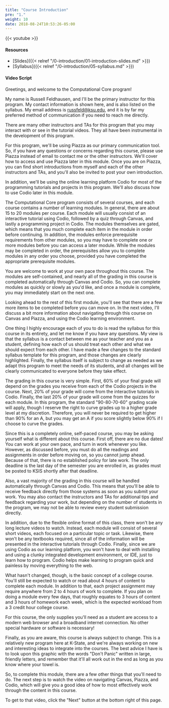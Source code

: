 ```yaml
---
title: "Course Introduction"
pre: "1."
weight: 10
date: 2018-08-24T10:53:26-05:00
---
```


{{< youtube  >}}

#### Resources

* [Slides]({{< relref "/0-introduction/01-introduction-slides.md" >}})
* [Syllabus]({{< relref "/0-introduction/05-syllabus.md" >}})

#### Video Script

Greetings, and welcome to the Computational Core program!

My name is Russell Feldhausen, and I'll be the primary instructor for this program. My contact information is shown here, and is also listed on the syllabus. My email address is russfeld@ksu.edu, and it is by far my preferred method of communication if you need to reach me directly.

There are many other instructors and TAs for this program that you may interact with or see in the tutorial videos. They all have been instrumental in the development of this program.

For this program, we'll be using Piazza as our primary communication tool. So, if you have any questions or concerns regarding this course, please use Piazza instead of email to contact me or the other instructors. We'll cover how to access and use Piazza later in this module. Once you are on Piazza, you can find short introductions from myself and each of the other instructors and TAs, and you'll also be invited to post your own introduction.

In addition, we'll be using the online learning platform Codio for most of the programming tutorials and projects in this program. We'll also discuss how to use Codio later in this module.

The Computational Core program consists of several courses, and each course contains a number of learning modules. In general, there are about 15 to 20 modules per course. Each module will usually consist of an interactive tutorial using Codio, followed by a quiz through Canvas, and lastly a programming project in Codio. The modules themselves are gated, which means that you much complete each item in the module in order before continuing. In addition, the modules enforce prerequisite requirements from other modules, so you may have to complete one or more modules before you can access a later module. While the modules may be completed in order, the prerequisites allow you to complete modules in any order you choose, provided you have completed the appropriate prerequisite modules.

You are welcome to work at your own pace throughout this course. The modules are self-contained, and nearly all of the grading in this course is completed automatically through Canvas and Codio. So, you can complete modules as quickly or slowly as you'd like, and once a module is complete, you may immediately start on the next one.

Looking ahead to the rest of this first module, you'll see that there are a few more items to be completed before you can move on. In the next video, I'll discuss a bit more information about navigating through this course on Canvas and Piazza, and using the Codio learning environment.

One thing I highly encourage each of you to do is read the syllabus for this course in its entirety, and let me know if you have any questions. My view is that the syllabus is a contact between me as your teacher and you as a student, defining how each of us should treat each other and what we should expect from each other. I have made a few changes to the standard syllabus template for this program, and those changes are clearly highlighted. Finally, the syllabus itself is subject to change as needed as we adapt this program to meet the needs of its students, and all changes will be clearly communicated to everyone before they take effect.

The grading in this course is very simple. First, 60% of your final grade will depend on the grades you receive from each of the Codio projects in the course. Next, 20% of your grade will come from the interactive tutorials in Codio. Finally, the last 20% of your grade will come from the quizzes for each module. In this program, the standard "90-80-70-60" grading scale will apply, though I reserve the right to curve grades up to a higher grade level at my discretion. Therefore, you will never be required to get higher than 90% for an A, but you may get an A if you score slightly below 90% if I choose to curve the grades.

Since this is a completely online, self-paced course, you may be asking yourself what is different about this course. First off, there are no due dates! You can work at your own pace, and turn in work whenever you like. However, as discussed before, you must do all the readings and assignments in order before moving on, so you cannot jump ahead. Because of that, there is no established policy for late work. The only deadline is the last day of the semester you are enrolled in, as grades must be posted to KSIS shortly after that deadline.

Also, a vast majority of the grading in this course will be handled automatically through Canvas and Codio. This means that you'll be able to receive feedback directly from those systems as soon as you submit your work. You may also contact the instructors and TAs for additional tips and feedback regarding your work, but depending on the number of students in the program, we may not be able to review every student submission directly.

In addition, due to the flexible online format of this class, there won't be any long lecture videos to watch. Instead, each module will consist of several short videos, each focused on a particular topic or task. Likewise, there won't be any textbooks required, since all of the information will be presented in the interactive tutorials through Codio. Finally, since we are using Codio as our learning platform, you won't have to deal with installing and using a clunky integrated development environment, or IDE, just to learn how to program. Codio helps make learning to program quick and painless by moving everything to the web.

What hasn't changed, though, is the basic concept of a college course. You'll still be expected to watch or read about 4 hours of content to complete each module. In addition to that, each project assignment may require anywhere from 2 to 4 hours of work to complete. If you plan on doing a module every few days, that roughly equates to 3 hours of content and 3 hours of homework each week, which is the expected workload from a 3 credit hour college course.

For this course, the only supplies you'll need as a student are access to a modern web browser and a broadband internet connection. No other special hardware or software is necessary!

Finally, as you are aware, this course is always subject to change. This is a relatively new program here at K-State, and we're always working on new and interesting ideas to integrate into the courses. The best advice I have is to look upon this graphic with the words "Don't Panic" written in large, friendly letters, and remember that it'll all work out in the end as long as you know where your towel is.

So, to complete this module, there are a few other things that you'll need to do. The next step is to watch the video on navigating Canvas, Piazza, and Codio, which will give you a good idea of how to most effectively work through the content in this course.

To get to that video, click the "Next" button at the bottom right of this page.
